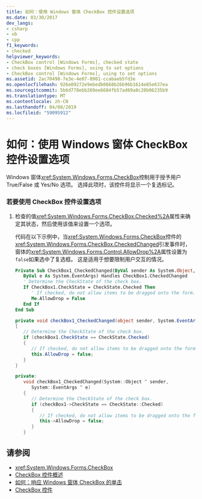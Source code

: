 ```yaml
---
title: 如何：使用 Windows 窗体 CheckBox 控件设置选项
ms.date: 03/30/2017
dev_langs:
- csharp
- vb
- cpp
f1_keywords:
- checked
helpviewer_keywords:
- CheckBox control [Windows Forms], checked state
- check boxes [Windows Forms], using to set options
- CheckBox control [Windows Forms], using to set options
ms.assetid: 2ac70498-7e3e-4e07-8901-ccabaeb5fd3e
ms.openlocfilehash: 926e89272e9ebedb0668b26b96b1614e85e637ea
ms.sourcegitcommit: 5b6d778ebb269ee6684fb57ad69a8c28b06235b9
ms.translationtype: MT
ms.contentlocale: zh-CN
ms.lasthandoff: 04/08/2019
ms.locfileid: "59095912"
---
```

# <a name="how-to-set-options-with-windows-forms-checkbox-controls"></a>如何：使用 Windows 窗体 CheckBox 控件设置选项
Windows 窗体<xref:System.Windows.Forms.CheckBox>控制用于授予用户 True/False 或 Yes/No 选项。 选择此项时，该控件将显示一个复选标记。  
  
### <a name="to-set-options-with-checkbox-controls"></a>若要使用 CheckBox 控件设置选项  
  
1.  检查的值<xref:System.Windows.Forms.CheckBox.Checked%2A>属性来确定其状态，然后使用该值来设置一个选项。  
  
     代码在以下示例中，当<xref:System.Windows.Forms.CheckBox>控件的<xref:System.Windows.Forms.CheckBox.CheckedChanged>引发事件时，窗体的<xref:System.Windows.Forms.Control.AllowDrop%2A>属性设置为`false`如果选中了复选框。 这是适用于想要限制用户交互的情况。  
  
    ```vb  
    Private Sub CheckBox1_CheckedChanged(ByVal sender As System.Object, _  
       ByVal e As System.EventArgs) Handles CheckBox1.CheckedChanged  
       ' Determine the CheckState of the check box.  
       If CheckBox1.CheckState = CheckState.Checked Then  
          ' If checked, do not allow items to be dragged onto the form.  
          Me.AllowDrop = False  
       End If  
    End Sub  
    ```  
  
    ```csharp  
    private void checkBox1_CheckedChanged(object sender, System.EventArgs e)  
    {  
       // Determine the CheckState of the check box.  
       if (checkBox1.CheckState == CheckState.Checked)   
       {  
          // If checked, do not allow items to be dragged onto the form.  
          this.AllowDrop = false;  
       }  
    }  
    ```  
  
    ```cpp  
    private:  
       void checkBox1_CheckedChanged(System::Object ^ sender,  
          System::EventArgs ^ e)  
       {  
          // Determine the CheckState of the check box.  
          if (checkBox1->CheckState == CheckState::Checked)   
          {  
             // If checked, do not allow items to be dragged onto the form.  
             this->AllowDrop = false;  
          }  
       }  
    ```  
  
## <a name="see-also"></a>请参阅

- <xref:System.Windows.Forms.CheckBox>
- [CheckBox 控件概述](checkbox-control-overview-windows-forms.md)
- [如何：响应 Windows 窗体 CheckBox 的单击](how-to-respond-to-windows-forms-checkbox-clicks.md)
- [CheckBox 控件](checkbox-control-windows-forms.md)
